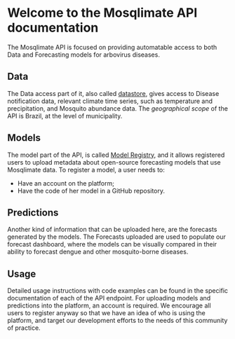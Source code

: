 # Welcome to the Mosqlimate API documentation
The Mosqlimate API is focused on providing automatable  access to both Data and 
Forecasting models for arbovirus diseases. 

## Data 
The Data access part of it, also called [datastore](https://api.mosqlimate.org/docs/datastore/),
gives access to Disease notification data, relevant climate time series, such as
temperature and precipitation, and Mosquito abundance data. The *geographical
scope* of the API is Brazil, at the level of municipality.

## Models
The model part of the API, is called [Model  Registry](https://api.mosqlimate.org/docs/registry/),
and it allows registered users to upload metadata about open-source forecasting
models that use Mosqlimate data. To register a model, a user needs to:

 - Have an account on the platform; 
 - Have the code of her model in a GitHub repository.


## Predictions
Another kind of information that can be uploaded here, are the
forecasts generated by the models. The Forecasts uploaded are used to populate
our forecast dashboard, where the models can be visually compared in their
ability to forecast dengue and other mosquito-borne diseases.

## Usage
Detailed usage instructions with code examples can be found in the specific
documentation of each of the API endpoint. For uploading  models and predictions into the platform, an account is required. 
We encourage all users to register anyway
so that we have an idea of who is using the platform, and target our development efforts to the needs of this community of practice.
